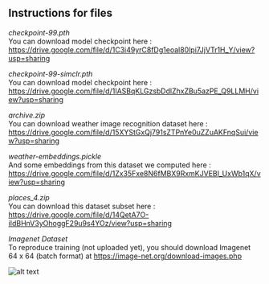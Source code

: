 ## Instructions for files

*checkpoint-99.pth* \
You can download model checkpoint here : https://drive.google.com/file/d/1C3i49yrC8fDg1eoal80lpi7JjVTr1H_Y/view?usp=sharing

*checkpoint-99-simclr.pth*\
You can download model checkpoint here : https://drive.google.com/file/d/1IASBqKLGzsbDdlZhxZBu5azPE_Q9LLMH/view?usp=sharing

*archive.zip*\
You can download weather image recognition dataset here : https://drive.google.com/file/d/15XYStGxQj791sZTPnYe0uZZuAKFnqSui/view?usp=sharing

*weather-embeddings.pickle*\
And some embeddings from this dataset we computed here : https://drive.google.com/file/d/1Zx35Fxe8N6fMBX9RxmKJVEBI_UxWb1qX/view?usp=sharing

*places_4.zip*\
You can download this dataset subset here : https://drive.google.com/file/d/14QetA7O-iIdBHnV3yOhoggF29u9s4YOz/view?usp=sharing

*Imagenet Dataset*\
To reproduce training (not uploaded yet), you should download Imagenet 64 x 64 (batch format) at https://image-net.org/download-images.php


![alt text](https://github.com/iliassarbout/ViT-Masked-Auto-Enncoders-for-low-resolution-images/blob/main/embeds.PNG?raw=true)
